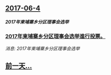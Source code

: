 ## [2017-06-4](/news/2017/06/4/index.md)

##### 2017年柬埔寨乡分区理事会选举
### [2017年柬埔寨乡分区理事会选举進行投票。 ](/news/2017/06/4/2017年柬埔寨乡分区理事会选举進行投票.md)
_消息: 2017年柬埔寨乡分区理事会选举_

## [前一天...](/news/2017/06/3/index.md)

